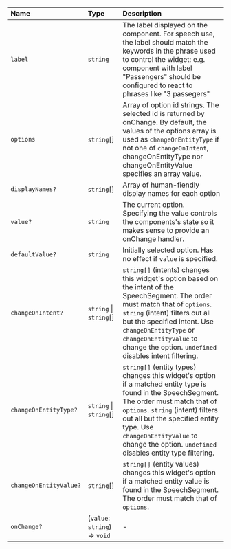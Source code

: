 | Name | Type | Description |
| :------ | :------ | :------ |
| `label` | `string` | The label displayed on the component. For speech use, the label should match the keywords in the phrase used to control the widget: e.g. component with label "Passengers" should be configured to react to phrases like "3 passegers" |
| `options` | `string`[] | Array of option id strings. The selected id is returned by onChange. By default, the values of the options array is used as `changeOnEntityType` if not one of `changeOnIntent`, changeOnEntityType nor changeOnEntityValue specifies an array value. |
| `displayNames?` | `string`[] | Array of human-fiendly display names for each option |
| `value?` | `string` | The current option. Specifying the value controls the components's state so it makes sense to provide an onChange handler. |
| `defaultValue?` | `string` | Initially selected option. Has no effect if `value` is specified. |
| `changeOnIntent?` | `string` \| `string`[] | `string[]` (intents) changes this widget's option based on the intent of the SpeechSegment. The order must match that of `options`. `string` (intent) filters out all but the specified intent. Use `changeOnEntityType` or `changeOnEntityValue` to change the option. `undefined` disables intent filtering. |
| `changeOnEntityType?` | `string` \| `string`[] | `string[]` (entity types) changes this widget's option if a matched entity type is found in the SpeechSegment. The order must match that of `options`. `string` (intent) filters out all but the specified entity type. Use `changeOnEntityValue` to change the option. `undefined` disables entity type filtering. |
| `changeOnEntityValue?` | `string`[] | `string[]` (entity values) changes this widget's option if a matched entity value is found in the SpeechSegment. The order must match that of `options`. |
| `onChange?` | (`value`: `string`) => `void` | - |
